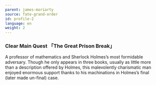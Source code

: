 ```yaml
---
parent: james-moriarty
source: fate-grand-order
id: profile-2
language: en
weight: 2
---
```


### Clear Main Quest 「The Great Prison Break」

A professor of mathematics and Sherlock Holmes’s most formidable adversary.
Though he only appears in three books, usually as little more than a description offered by Holmes, this malevolently charismatic man enjoyed enormous support thanks to his machinations in Holmes’s final (later made un-final) case.
